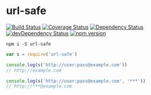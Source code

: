 # url-safe
[![Build Status](https://travis-ci.org/boennemann/url-safe.svg)](https://travis-ci.org/boennemann/url-safe)
[![Coverage Status](https://coveralls.io/repos/boennemann/url-safe/badge.svg?branch=master&service=github)](https://coveralls.io/github/boennemann/url-safe?branch=master)
[![Dependency Status](https://david-dm.org/boennemann/url-safe.svg)](https://david-dm.org/boennemann/url-safe)
[![devDependency Status](https://david-dm.org/boennemann/url-safe/dev-status.svg)](https://david-dm.org/boennemann/url-safe#info=devDependencies)
[![npm version](https://badge.fury.io/js/url-safe.svg)](http://badge.fury.io/js/url-safe)

`npm i -S url-safe`

```js
var s = require('url-safe')

console.log(s('http://user:pass@example.com'))
// http://example.com

console.log(s('http://user:pass@example.com', '***'))
// http://***@example.com
```
